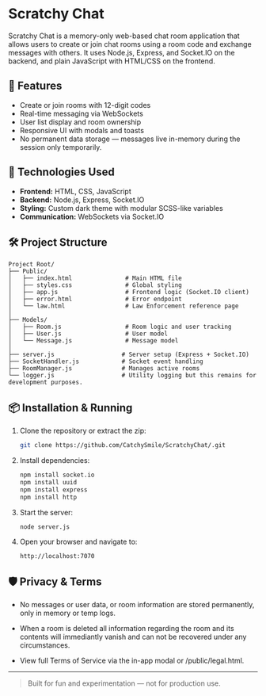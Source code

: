 # Scratchy Chat

Scratchy Chat is a memory-only web-based chat room application that allows users to create or join chat rooms using a room code and exchange messages with others. It uses Node.js, Express, and Socket.IO on the backend, and plain JavaScript with HTML/CSS on the frontend.

## 🚀 Features

- Create or join rooms with 12-digit codes
- Real-time messaging via WebSockets
- User list display and room ownership
- Responsive UI with modals and toasts
- No permanent data storage — messages live in-memory during the session only temporarily.

## 🧩 Technologies Used

- **Frontend:** HTML, CSS, JavaScript
- **Backend:** Node.js, Express, Socket.IO
- **Styling:** Custom dark theme with modular SCSS-like variables
- **Communication:** WebSockets via Socket.IO

## 🛠 Project Structure

```
Project Root/
├── Public/
│   ├── index.html               # Main HTML file
│   ├── styles.css               # Global styling
│   ├── app.js                   # Frontend logic (Socket.IO client)
│   ├── error.html               # Error endpoint
│   └── law.html                 # Law Enforcement reference page
│
├── Models/
│   ├── Room.js                  # Room logic and user tracking
│   ├── User.js                  # User model
│   └── Message.js               # Message model
│
├── server.js                   # Server setup (Express + Socket.IO)
├── SocketHandler.js            # Socket event handling
├── RoomManager.js              # Manages active rooms
└── logger.js                   # Utility logging but this remains for development purposes.

```

## 📦 Installation & Running

1. Clone the repository or extract the zip:
    ```bash
    git clone https://github.com/CatchySmile/ScratchyChat/.git
    ```

2. Install dependencies:
    ```bash
    npm install socket.io
    npm install uuid
    npm install express
    npm install http
    ```

3. Start the server:
    ```bash
    node server.js
    ```

4. Open your browser and navigate to:
    ```
    http://localhost:7070
    ```

## 🛡 Privacy & Terms

- No messages or user data, or room information are stored permanently, only in memory or temp logs.
- When a room is deleted all information regarding the room and its contents will immediantly vanish and can not be recovered under any circumstances.

- View full Terms of Service via the in-app modal or /public/legal.html.

---

> Built for fun and experimentation — not for production use.
